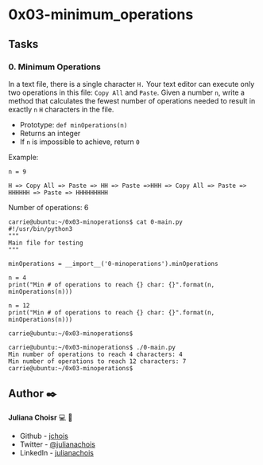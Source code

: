# 0x03-minimum_operations

## Tasks

### 0. Minimum Operations
In a text file, there is a single character ```H.``` Your text editor can execute only two operations in this file: ```Copy All``` and ```Paste```. Given a number ```n```, write a method that calculates the fewest number of operations needed to result in exactly ```n``` ```H``` characters in the file.

- Prototype: ```def minOperations(n)```
- Returns an integer
- If ```n``` is impossible to achieve, return ```0```

Example:

```n = 9```

```H => Copy All => Paste => HH => Paste =>HHH => Copy All => Paste => HHHHHH => Paste => HHHHHHHHH```

Number of operations: 6

```
carrie@ubuntu:~/0x03-minoperations$ cat 0-main.py
#!/usr/bin/python3
"""
Main file for testing
"""

minOperations = __import__('0-minoperations').minOperations

n = 4
print("Min # of operations to reach {} char: {}".format(n, minOperations(n)))

n = 12
print("Min # of operations to reach {} char: {}".format(n, minOperations(n)))

carrie@ubuntu:~/0x03-minoperations$
```

```
carrie@ubuntu:~/0x03-minoperations$ ./0-main.py
Min number of operations to reach 4 characters: 4
Min number of operations to reach 12 characters: 7
carrie@ubuntu:~/0x03-minoperations$
```

## Author ✒️

**Juliana Choisr** :computer: :woman: 

- Github - [jchois](https://github.com/jchois)
- Twitter - [@julianachois](https://twitter.com/julianachois)
- LinkedIn - [julianachois](https://www.linkedin.com/in/julianachois/)
